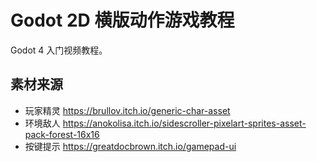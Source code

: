 # Godot 2D 横版动作游戏教程

Godot 4 入门视频教程。

## 素材来源

* 玩家精灵 https://brullov.itch.io/generic-char-asset
* 环境敌人 https://anokolisa.itch.io/sidescroller-pixelart-sprites-asset-pack-forest-16x16
* 按键提示 https://greatdocbrown.itch.io/gamepad-ui
